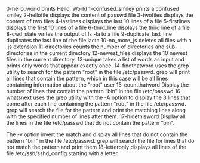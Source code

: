 0-hello_world prints Hello, World
1-confused_smiley prints a confused smiley
2-hellofile displays the content of passwd file
3-twofiles displays the content of two files
4-lastlines displays the last 10 lines of a file
5-firstlines displays the first 10 lines of a file
6-third_line displays the third line of a file
8-cwd_state writes the output of ls -la to a file
9-duplicate_last_line duplicates the last line of the file iacta
10-no_more_js deletes all files with a .js extension
11-directories counts the number of directories and sub-directories in the current directory
12-newest_files displays the 10 newest files in the current directory.
13-unique  takes a list of words as input and prints only words that appear exactly once.
14-findthatword uses the grep utility to search for the pattern "root" in the file /etc/passwd. grep will print all lines that contain the pattern, which in this case will be all lines containing information about the "root" user 
15-countthatword Display the number of lines that contain the pattern “bin” in the file /etc/passwd
16-whatsnext uses the grep utility with the -A option to display the 3 lines that come after each line containing the pattern "root" in the file /etc/passwd. grep will search the file for the pattern and print the matching lines along with the specified number of lines after them.
17-hidethisword Display all the lines in the file /etc/passwd that do not contain the pattern “bin”.

The -v option invert the match and display all lines that do not contain the pattern "bin" in the file /etc/passwd. grep will search the file for lines that do not match the pattern and print them
18-letteronly displays all lines of the file /etc/ssh/sshd_config starting with a letter
